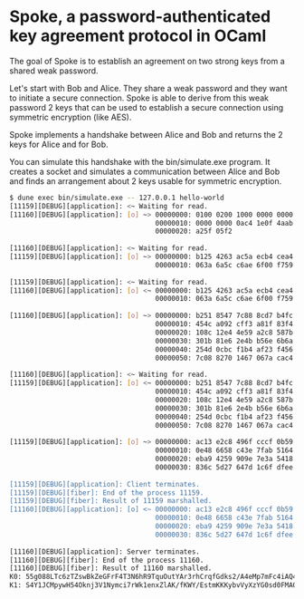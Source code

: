 # Spoke, a password-authenticated key agreement protocol in OCaml

The goal of Spoke is to establish an agreement on two strong keys from a shared
weak password. 

Let's start with Bob and Alice. They share a weak password and they want to
initiate a secure connection. Spoke is able to derive from this weak password 2
keys that can be used to establish a secure connection using symmetric
encryption (like AES).

Spoke implements a handshake between Alice and Bob and returns the 2 keys for
Alice and for Bob.

You can simulate this handshake with the bin/simulate.exe program. It creates a
socket and simulates a communication between Alice and Bob and finds an
arrangement about 2 keys usable for symmetric encryption.

```sh
$ dune exec bin/simulate.exe -- 127.0.0.1 hello-world
[11159][DEBUG][application]: <~ Waiting for read.
[11160][DEBUG][application]: [o] ~> 00000000: 0100 0200 1000 0000 0000 0000 0400 0000  ................
                                    00000010: 0000 0000 0ac4 1e0f 4aab 2cec b9ae 210d  ........J.,...!.
                                    00000020: a25f 05f2                                ._..
                                    
[11160][DEBUG][application]: <~ Waiting for read.
[11159][DEBUG][application]: [o] ~> 00000000: b125 4263 ac5a ecb4 cea4 8113 61e1 73c3  .%Bc.Z......a.s.
                                    00000010: 063a 6a5c c6ae 6f00 f759 772f 95b7 69ac  .:j\..o..Yw/..i.
                                    
[11159][DEBUG][application]: <~ Waiting for read.
[11160][DEBUG][application]: [o] <~ 00000000: b125 4263 ac5a ecb4 cea4 8113 61e1 73c3  .%Bc.Z......a.s.
                                    00000010: 063a 6a5c c6ae 6f00 f759 772f 95b7 69ac  .:j\..o..Yw/..i.
                                    
[11160][DEBUG][application]: [o] ~> 00000000: b251 8547 7c88 8cd7 b4fc e7f9 e242 f46c  .Q.G|........B.l
                                    00000010: 454c a092 cff3 a81f 83f4 b8b3 7d4d eb91  EL..........}M..
                                    00000020: 108c 12e4 4e59 a2c8 587b 9e6b 1354 2800  ....NY..X{.k.T(.
                                    00000030: 301b 81e6 2e4b b56e 6b6a d9b6 66cc 15f4  0....K.nkj..f...
                                    00000040: 254d 0cbc f1b4 af23 f456 4631 a04e b143  %M.....#.VF1.N.C
                                    00000050: 7c08 8270 1467 067a cac4 4fb3 8274 c2cf  |..p.g.z..O..t..
                                    
[11160][DEBUG][application]: <~ Waiting for read.
[11159][DEBUG][application]: [o] <~ 00000000: b251 8547 7c88 8cd7 b4fc e7f9 e242 f46c  .Q.G|........B.l
                                    00000010: 454c a092 cff3 a81f 83f4 b8b3 7d4d eb91  EL..........}M..
                                    00000020: 108c 12e4 4e59 a2c8 587b 9e6b 1354 2800  ....NY..X{.k.T(.
                                    00000030: 301b 81e6 2e4b b56e 6b6a d9b6 66cc 15f4  0....K.nkj..f...
                                    00000040: 254d 0cbc f1b4 af23 f456 4631 a04e b143  %M.....#.VF1.N.C
                                    00000050: 7c08 8270 1467 067a cac4 4fb3 8274 c2cf  |..p.g.z..O..t..
                                    
[11159][DEBUG][application]: [o] ~> 00000000: ac13 e2c8 496f cccf 0b59 c39d 8b21 1be7  ....Io...Y...!..
                                    00000010: 0e48 6658 c43e 7fab 5164 e88b 2f23 b93b  .HfX.>..Qd../#.;
                                    00000020: eba9 4259 909e 7e3a 5418 a385 4ae9 1f80  ..BY..~:T...J...
                                    00000030: 836c 5d27 647d 1c6f dfee 16d5 856c c58b  .l]'d}.o.....l..
                                    
[11159][DEBUG][application]: Client terminates.
[11159][DEBUG][fiber]: End of the process 11159.
[11159][DEBUG][fiber]: Result of 11159 marshalled.
[11160][DEBUG][application]: [o] <~ 00000000: ac13 e2c8 496f cccf 0b59 c39d 8b21 1be7  ....Io...Y...!..
                                    00000010: 0e48 6658 c43e 7fab 5164 e88b 2f23 b93b  .HfX.>..Qd../#.;
                                    00000020: eba9 4259 909e 7e3a 5418 a385 4ae9 1f80  ..BY..~:T...J...
                                    00000030: 836c 5d27 647d 1c6f dfee 16d5 856c c58b  .l]'d}.o.....l..
                                    
[11160][DEBUG][application]: Server terminates.
[11160][DEBUG][fiber]: End of the process 11160.
[11160][DEBUG][fiber]: Result of 11160 marshalled.
K0: 55g088LTc6zTZswBkZeGFrF4T3N6hR9TquOutYAr3rhCrqfGdks2/A4eMp7mFc4iAQ4pWXXNwydWTC8VSEhSng==
K1: S4Y1JCMpywH54Oknj3V1Nymci7rWk1enxZlAK/fKWY/EstmKKKybvVyXzYG0sd0FMA0hQ2vLpgrhNoW00D3cHQ==
```
